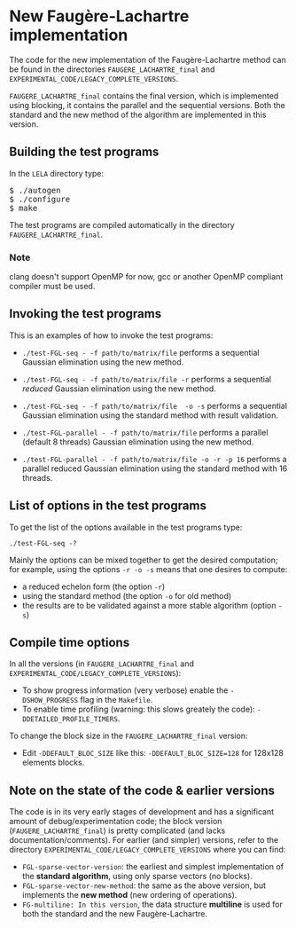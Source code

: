 New Faugère-Lachartre implementation
===================================

The code for the new implementation of the Faugère-Lachartre method can be found 
in the directories `FAUGERE_LACHARTRE_final` and `EXPERIMENTAL_CODE/LEGACY_COMPLETE_VERSIONS`.

`FAUGERE_LACHARTRE_final` contains the final version, which is implemented using blocking, 
it contains the parallel and the sequential versions. Both the standard and the new method
of the algorithm are implemented in this version.

Building the test programs
--------------------------

In the `LELA` directory type:
<pre>
$ ./autogen
$ ./configure
$ make
</pre>

The test programs are compiled automatically in the directory `FAUGERE_LACHARTRE_final`.
### Note
clang doesn't support OpenMP for now, gcc or another OpenMP compliant compiler must be used.

Invoking the test programs
--------------------------

This is an examples of how to invoke the test programs:

* `./test-FGL-seq - -f path/to/matrix/file` 		performs a sequential Gaussian elimination using the new method.
* `./test-FGL-seq - -f path/to/matrix/file -r`		performs a sequential *reduced* Gaussian elimination using the new method.
* `./test-FGL-seq - -f path/to/matrix/file	-o -s`	performs a sequential Gaussian elimination using the standard method with result validation.

* `./test-FGL-parallel - -f path/to/matrix/file`		performs a parallel (default 8 threads) Gaussian elimination using the new method.
* `./test-FGL-parallel - -f path/to/matrix/file -o -r -p 16`	performs a parallel reduced Gaussian elimination using the standard method with 16 threads.

List of options in the test programs
------------------------------------

To get the list of the options available in the test programs type:

    ./test-FGL-seq -?


Mainly the options can be mixed together to get the desired computation;
for example, using the options `-r -o -s` means that one desires to compute:
* a reduced echelon form (the option `-r`)
* using the standard method (the option `-o` for old method)
* the results are to be validated against a more stable algorithm (option `-s`)

Compile time options
--------------------

In all the versions (in `FAUGERE_LACHARTRE_final` and `EXPERIMENTAL_CODE/LEGACY_COMPLETE_VERSIONS`):
* To show progress information (very verbose) enable the `-DSHOW_PROGRESS` flag in the `Makefile`.
* To enable time profiling (warning: this slows greately the code): `-DDETAILED_PROFILE_TIMERS`.

To change the block size in the `FAUGERE_LACHARTRE_final` version:
* Edit `-DDEFAULT_BLOC_SIZE` like this: `-DDEFAULT_BLOC_SIZE=128` for 128x128 elements blocks.



Note on the state of the code & earlier versions
------------------------------------------------

The code is in its very early stages of development and has a significant amount of debug/experimentation code;
the block version (`FAUGERE_LACHARTRE_final`) is pretty complicated (and lacks documentation/comments).
For earlier (and simpler) versions, refer to the directory `EXPERIMENTAL_CODE/LEGACY_COMPLETE_VERSIONS` where you can find:

* `FGL-sparse-vector-version`: the earliest and simplest implementation of the **standard algorithm**, using only sparse vectors (no blocks).
* `FGL-sparse-vector-new-method`: the same as the above version, but implements the **new method** (new ordering of operations).
* `FG-multiline: In this version`, the data structure **multiline** is used for both the standard and the new Faugère-Lachartre.